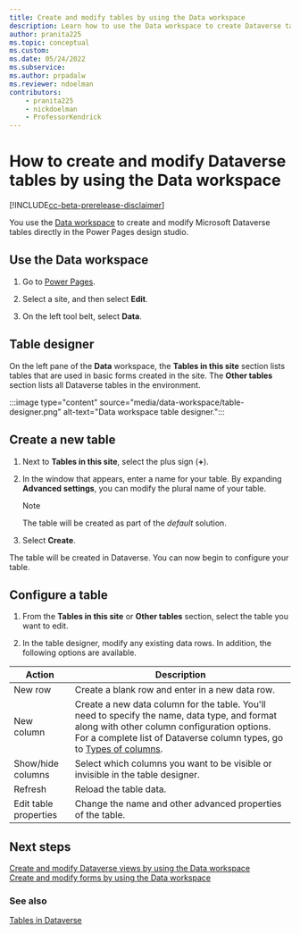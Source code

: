 ```yaml
---
title: Create and modify tables by using the Data workspace
description: Learn how to use the Data workspace to create Dataverse tables.
author: pranita225
ms.topic: conceptual
ms.custom: 
ms.date: 05/24/2022
ms.subservice:
ms.author: prpadalw
ms.reviewer: ndoelman
contributors:
    - pranita225
    - nickdoelman
    - ProfessorKendrick
---
```


# How to create and modify Dataverse tables by using the Data workspace

[!INCLUDE[cc-beta-prerelease-disclaimer](../includes/cc-beta-prerelease-disclaimer.md)]

You use the [Data workspace](..\getting-started\use-data-workspace.md) to create and modify Microsoft Dataverse tables directly in the Power Pages design studio. 

## Use the Data workspace

1. Go to [Power Pages](https://make.powerpages.microsoft.com/).

1. Select a site, and then select **Edit**.

1. On the left tool belt, select **Data**.

## Table designer

On the left pane of the **Data** workspace, the **Tables in this site** section lists tables that are used in basic forms created in the site. The **Other tables** section lists all Dataverse tables in the environment.

:::image type="content" source="media/data-workspace/table-designer.png" alt-text="Data workspace table designer.":::

## Create a new table

1. Next to **Tables in this site**, select the plus sign (**+**).

1. In the window that appears, enter a name for your table. By expanding **Advanced settings**, you can modify the plural name of your table.

    > [!NOTE]
    > The table will be created as part of the *default* solution.

1. Select **Create**.

The table will be created in Dataverse. You can now begin to configure your table.

## Configure a table

1. From the **Tables in this site** or **Other tables** section, select the table you want to edit.

1. In the table designer, modify any existing data rows. In addition, the following options are available.

| Action | Description |
| - | - |
| New row | Create a blank row and enter in a new data row. |
| New column | Create a new data column for the table. You'll need to specify the name, data type, and format along with other column configuration options. For a complete list of Dataverse column types, go to [Types of columns](/power-apps/maker/data-platform/types-of-fields). |
| Show/hide columns | Select which columns you want to be visible or invisible in the table designer. |
| Refresh | Reload the table data. |
| Edit table properties | Change the name and other advanced properties of the table. |

## Next steps

[Create and modify Dataverse views by using the Data workspace](data-workspace-views.md)<br>
[Create and modify forms by using the Data workspace](data-workspace-forms.md)

### See also

[Tables in Dataverse](/power-apps/maker/data-platform/entity-overview/)


